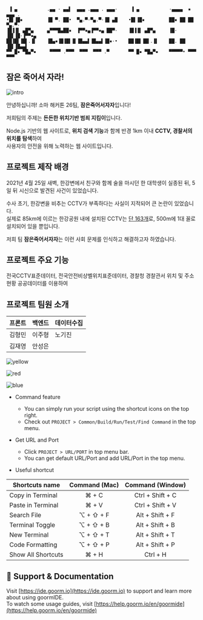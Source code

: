 ```

 ▐ ▄           .▄▄ · ▄▄▌  ▄▄▄ .▄▄▄ . ▄▄▄·     ▐ ▄           ·▄▄▄▄  ▪  ▄▄▄ .
•█▌▐█▪         ▐█ ▀. ██•  ▀▄.▀·▀▄.▀·▐█ ▄█    •█▌▐█▪         ██▪ ██ ██ ▀▄.▀·
▐█▐▐▌ ▄█▀▄     ▄▀▀▀█▄██▪  ▐▀▀▪▄▐▀▀▪▄ ██▀·    ▐█▐▐▌ ▄█▀▄     ▐█· ▐█▌▐█·▐▀▀▪▄
██▐█▌▐█▌.▐▌    ▐█▄▪▐█▐█▌▐▌▐█▄▄▌▐█▄▄▌▐█▪·•    ██▐█▌▐█▌.▐▌    ██. ██ ▐█▌▐█▄▄▌
▀▀ █▪ ▀█▄▀▪     ▀▀▀▀ .▀▀▀  ▀▀▀  ▀▀▀ .▀       ▀▀ █▪ ▀█▄▀▪    ▀▀▀▀▀• ▀▀▀ ▀▀▀ 

```

## 잠은 죽어서 자라!
![intro](https://user-images.githubusercontent.com/76547337/118185556-a22e8e00-b477-11eb-9b09-a1ce789d628f.png)

안녕하십니까! 소마 해커톤 26팀, **잠은죽어서자자**입니다!

저희팀의 주제는 **든든한 위치기반 범죄 지킴이**입니다.

Node.js 기반의 웹 사이트로,
**위치 검색 기능**과 함께 반경 1km 이내 **CCTV, 경찰서의 위치를 탐색**하여   
사용자의 안전을 위해 노력하는 웹 사이트입니다.

## 프로젝트 제작 배경

2021년 4월 25일 새벽, 한강변에서 친구와 함께 술을 마시던 한 대학생이 실종된 뒤, 5일 뒤 시신으로 발견된 사건이 있었습니다.   

수사 초기, 한강변을 비추는 CCTV가 부족하다는 사실이 지적되어 큰 논란이 있었습니다.   
실제로 85km에 이르는 한강공원 내에 설치된 CCTV는 [단 163개](http://www.ichannela.com/news/main/news_detailPage.do?publishId=000000248628)로, 500m에 1대 꼴로 설치되어 있을 뿐입니다.   

저희 팀 **잠은죽어서자자**는 이런 사회 문제를 인식하고 해결하고자 하였습니다.

## 프로젝트 주요 기능

전국CCTV표준데이터, 전국안전비상벨위치표준데이터, 경찰청 경찰관서 위치 및 주소 현황 공공데이터를 이용하여 

## 프로젝트 팀원 소개
|프론트|백엔드|데이터수집|
|------|---|---|
|김형민|이주형|노기진|
|김재영|안성은||

![yellow](https://user-images.githubusercontent.com/76547337/118187614-2550e380-b47a-11eb-8163-cc538c5dc965.png)

![red](https://user-images.githubusercontent.com/76547337/118187761-5d582680-b47a-11eb-8f29-623d0b458674.png)

![blue](https://user-images.githubusercontent.com/76547337/118188071-d22b6080-b47a-11eb-9ecd-71e2abe13d6e.png)




* Command feature
	* You can simply run your script using the shortcut icons on the top right.
	* Check out `PROJECT > Common/Build/Run/Test/Find Command` in the top menu.
	
* Get URL and Port
	* Click `PROJECT > URL/PORT` in top menu bar.
	* You can get default URL/Port and add URL/Port in the top menu.

* Useful shortcut
	
| Shortcuts name     | Command (Mac) | Command (Window) |
| ------------------ | :-----------: | :--------------: |
| Copy in Terminal   | ⌘ + C         | Ctrl + Shift + C |
| Paste in Terminal  | ⌘ + V         | Ctrl + Shift + V |
| Search File        | ⌥ + ⇧ + F     | Alt + Shift + F  |
| Terminal Toggle    | ⌥ + ⇧ + B     | Alt + Shift + B  |
| New Terminal       | ⌥ + ⇧ + T     | Alt + Shift + T  |
| Code Formatting    | ⌥ + ⇧ + P     | Alt + Shift + P  |
| Show All Shortcuts | ⌘ + H         | Ctrl + H         |

## 💬 Support & Documentation

Visit [https://ide.goorm.io](https://ide.goorm.io) to support and learn more about using goormIDE.  
To watch some usage guides, visit [https://help.goorm.io/en/goormide](https://help.goorm.io/en/goormide)
